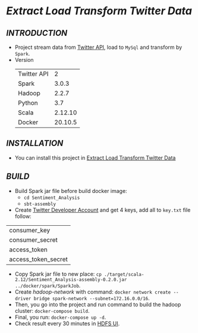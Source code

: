 # ***Extract Load Transform Twitter Data***

## ***INTRODUCTION***
* Project stream data from [Twitter API](https://developer.twitter.com/en/docs/twitter-api), load to `MySql` and transform by `Spark`.
* Version <table>
    <tr>
        <td>Twitter API</td>
        <td>2</td>
    </tr>
    <tr>
        <td>Spark</td>
        <td>3.0.3</td>
    </tr>
    <tr>
        <td>Hadoop</td>
        <td>2.2.7</td>
    </tr>
    <tr>
        <td>Python</td>
        <td>3.7</td>
    </tr> 
    <tr>
        <td>Scala</td>
        <td>2.12.10</td>
    </tr>
    <tr>
        <td>Docker</td>
        <td>20.10.5</td>
    </tr>
   </table>


## ***INSTALLATION***

* You can install this project in [Extract Load Transform Twitter Data](https://github.com/ThadaPhan/Extract-Load-Transform-Twitter-Data.git)

## ***BUILD***

* Build Spark jar file before build docker image:
  * `cd Sentiment_Analysis`
  * `sbt-assembly`
* Create [Twitter Developer Account](https://medium.com/@divyeshardeshana/create-twitter-developer-account-app-4ac55e945bf4) and get 4 keys, add all to `key.txt` file follow:

<table>
    <tr>
        <td>consumer_key</td>
    </tr>
    <tr>
        <td>consumer_secret</td>
    </tr>
   <tr>
        <td>access_token</td>
    </tr>
       <tr>
        <td>access_token_secret</td>
    </tr>
   </table>
   
* Copy Spark jar file to new place: `cp ./target/scala-2.12/Sentiment_Analysis-assembly-0.2.0.jar ../docker/spark/SparkJob`.
* Create *hadoop-network* with command: `docker network create --driver bridge spark-network --subnet=172.16.0.0/16`.
* Then, you go into the project and run command to build the hadoop cluster: `docker-compose build`.
* Final, you run: `docker-compose up -d`.
* Check result every 30 minutes in [HDFS UI](http://localhost:50070).

